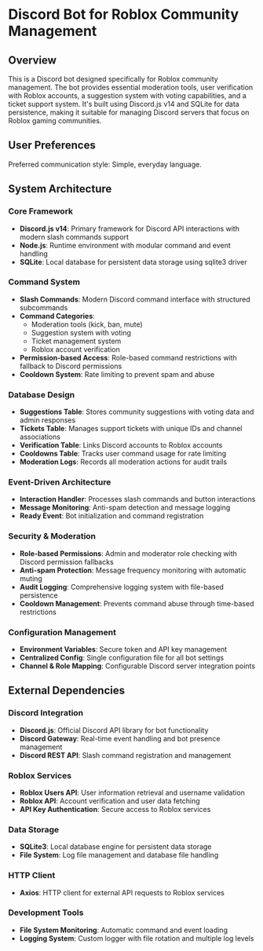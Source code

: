 # Discord Bot for Roblox Community Management

## Overview

This is a Discord bot designed specifically for Roblox community management. The bot provides essential moderation tools, user verification with Roblox accounts, a suggestion system with voting capabilities, and a ticket support system. It's built using Discord.js v14 and SQLite for data persistence, making it suitable for managing Discord servers that focus on Roblox gaming communities.

## User Preferences

Preferred communication style: Simple, everyday language.

## System Architecture

### Core Framework
- **Discord.js v14**: Primary framework for Discord API interactions with modern slash commands support
- **Node.js**: Runtime environment with modular command and event handling
- **SQLite**: Local database for persistent data storage using sqlite3 driver

### Command System
- **Slash Commands**: Modern Discord command interface with structured subcommands
- **Command Categories**: 
  - Moderation tools (kick, ban, mute)
  - Suggestion system with voting
  - Ticket management system
  - Roblox account verification
- **Permission-based Access**: Role-based command restrictions with fallback to Discord permissions
- **Cooldown System**: Rate limiting to prevent spam and abuse

### Database Design
- **Suggestions Table**: Stores community suggestions with voting data and admin responses
- **Tickets Table**: Manages support tickets with unique IDs and channel associations
- **Verification Table**: Links Discord accounts to Roblox accounts
- **Cooldowns Table**: Tracks user command usage for rate limiting
- **Moderation Logs**: Records all moderation actions for audit trails

### Event-Driven Architecture
- **Interaction Handler**: Processes slash commands and button interactions
- **Message Monitoring**: Anti-spam detection and message logging
- **Ready Event**: Bot initialization and command registration

### Security & Moderation
- **Role-based Permissions**: Admin and moderator role checking with Discord permission fallbacks
- **Anti-spam Protection**: Message frequency monitoring with automatic muting
- **Audit Logging**: Comprehensive logging system with file-based persistence
- **Cooldown Management**: Prevents command abuse through time-based restrictions

### Configuration Management
- **Environment Variables**: Secure token and API key management
- **Centralized Config**: Single configuration file for all bot settings
- **Channel & Role Mapping**: Configurable Discord server integration points

## External Dependencies

### Discord Integration
- **Discord.js**: Official Discord API library for bot functionality
- **Discord Gateway**: Real-time event handling and bot presence management
- **Discord REST API**: Slash command registration and management

### Roblox Services
- **Roblox Users API**: User information retrieval and username validation
- **Roblox API**: Account verification and user data fetching
- **API Key Authentication**: Secure access to Roblox services

### Data Storage
- **SQLite3**: Local database engine for persistent data storage
- **File System**: Log file management and database file handling

### HTTP Client
- **Axios**: HTTP client for external API requests to Roblox services

### Development Tools
- **File System Monitoring**: Automatic command and event loading
- **Logging System**: Custom logger with file rotation and multiple log levels